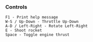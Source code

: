 ### Controls
    F1 - Print help message
    W-S / Up-Down - Throttle Up-Down
    A-D / Left-Right - Rotate Left-Right
    E - Shoot rocket
    Space - Toggle engine thrust
